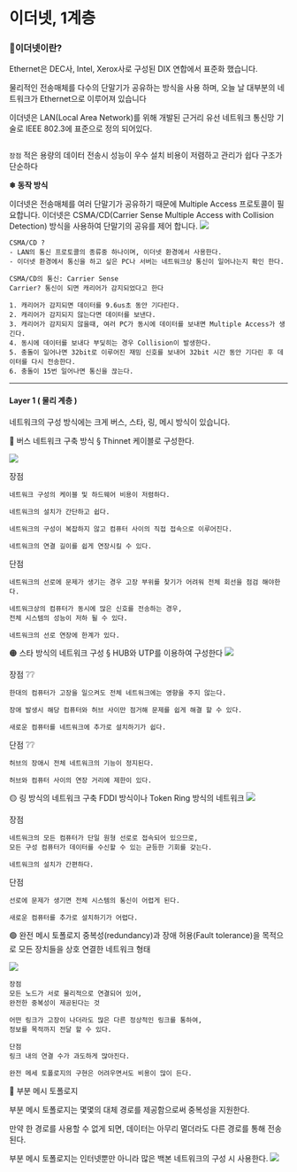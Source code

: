 # 이더넷, 1계층

### 👋이더넷이란?

Ethernet은 DEC사, Intel, Xerox사로 구성된 DIX 연합에서 표준화 했습니다.

물리적인 전송매체를 다수의 단말기가 공유하는 방식을 사용 하며, 오늘 날 대부분의 네트워크가 Ethernet으로 이루어져 있습니다

이더넷은 LAN(Local Area Network)를 위해 개발된 근거리 유선 네트워크 통신망 기술로 IEEE 802.3에 표준으로 정의 되어있다.&#x20;

<figure><img src="https://velog.velcdn.com/images/junny8643/post/02a3c045-d71f-42e3-b58f-0dc2feab2e6a/image.png" alt=""><figcaption></figcaption></figure>

`장점` 적은 용량의 데이터 전송시 성능이 우수 설치 비용이 저렴하고 관리가 쉽다 구조가 단순하다

**❄ 동작 방식**

이더넷은 전송매체를 여러 단말기가 공유하기 때문에 Multiple Access 프로토콜이 필요합니다. 이더넷은 CSMA/CD(Carrier Sense Multiple Access with Collision Detection) 방식을 사용하여 단말기의 공유를 제어 합니다. ![](https://velog.velcdn.com/images/junny8643/post/f1682e9d-a635-4f04-a5fc-251aef7eb835/image.png)

```
CSMA/CD ? 
- LAN의 통신 프로토콜의 종류중 하나이며, 이더넷 환경에서 사용한다.
- 이더넷 환경에서 통신을 하고 싶은 PC나 서버는 네트워크상 통신이 일어나는지 확인 한다. 

CSMA/CD의 통신: Carrier Sense
Carrier? 통신이 되면 캐리어가 감지되었다고 한다

1. 캐리어가 감지되면 데이터를 9.6us초 동안 기다린다.
2. 캐리어가 감지되지 않는다면 데이터를 보낸다.
3. 캐리어가 감지되지 않을때, 여러 PC가 동시에 데이터를 보내면 Multiple Access가 생긴다.
4. 동시에 데이터를 보내다 부딫히는 경우 Collision이 발생한다.
5. 충돌이 일어나면 32bit로 이루어진 재밍 신호를 보내어 32bit 시간 동안 기다린 후 데이터를 다시 전송한다.
6. 충돌이 15번 일어나면 통신을 끊는다.
```

***

#### Layer 1 ( 물리 계층 )

네트워크의 구성 방식에는 크게 버스, 스타, 링, 메시 방식이 있습니다.

🔴 버스 네트워크 구축 방식 § Thinnet 케이블로 구성한다.

![](https://velog.velcdn.com/images/junny8643/post/f3f65e8c-9009-4558-adc4-0832a42d168e/image.png)

장점

```
네트워크 구성의 케이블 및 하드웨어 비용이 저렴하다.

네트워크의 설치가 간단하고 쉽다.

네트워크의 구성이 복잡하지 않고 컴퓨터 사이의 직접 접속으로 이루어진다.

네트워크의 연결 길이를 쉽게 연장시킬 수 있다.
```

단점

```
네트워크의 선로에 문제가 생기는 경우 고장 부위를 찾기가 어려워 전체 회선을 점검 해야한다.

네트워크상의 컴퓨터가 동시에 많은 신호를 전송하는 경우,
전체 시스템의 성능이 저하 될 수 있다.

네트워크의 선로 연장에 한계가 있다.
```

🟠 스타 방식의 네트워크 구성 § HUB와 UTP를 이용하여 구성한다 ![](https://velog.velcdn.com/images/junny8643/post/aae4f020-a0cf-4de2-82aa-c9fa09d043af/image.png)

장점 ❔❔

```
한대의 컴퓨터가 고장을 일으켜도 전체 네트워크에는 영향을 주지 않는다.

장애 발생시 해당 컴퓨터와 허브 사이만 점거해 문제를 쉽게 해결 할 수 있다.

새로운 컴퓨터를 네트워크에 추가로 설치하기가 쉽다.
```

단점 ❔❔

```
허브의 장애시 전체 네트워크의 기능이 정지된다.

허브와 컴퓨터 사이의 연장 거리에 제한이 있다.
```

🟡 링 방식의 네트워크 구축 FDDI 방식이나 Token Ring 방식의 네트워크 ![](https://velog.velcdn.com/images/junny8643/post/6823dfe7-0f53-4c61-b505-0880b68bca10/image.png)

장점

```
네트워크의 모든 컴퓨터가 단일 원형 선로로 접속되어 있으므로,
모든 구성 컴퓨터가 데이터를 수신할 수 있는 균등한 기회를 갖는다.
 
네트워크의 설치가 간편하다.
```

단점

```
선로에 문제가 생기면 전체 시스템의 통신이 어렵게 된다.

새로운 컴퓨터를 추가로 설치하기가 어렵다.
```

🟢 완전 메시 토폴로지 중복성(redundancy)과 장애 허용(Fault tolerance)을 목적으로 모든 장치들을 상호 연결한 네트워크 형태

![](https://velog.velcdn.com/images/junny8643/post/2f508cf7-9552-4ac0-b029-7f26b6798147/image.png)

```
장점   
모든 노드가 서로 물리적으로 연결되어 있어,
완전한 중복성이 제공된다는 것

어떤 링크가 고장이 나더라도 많은 다른 정상적인 링크를 통하여,
정보를 목적까지 전달 할 수 있다.
```

```
단점
링크 내의 연결 수가 과도하게 많아진다.

완전 메세 토폴로지의 구현은 어려우면서도 비용이 많이 든다.
```

🔵 부분 메시 토폴로지

부분 메시 토폴로지는 몇몇의 대체 경로를 제공함으로써 중복성을 지원한다.

만약 한 경로를 사용할 수 없게 되면, 데이터는 아무리 멀더라도 다른 경로를 통해 전송된다.

부분 메시 토폴로지는 인터넷뿐만 아니라 많은 백본 네트워크의 구성 시 사용한다. ![](https://velog.velcdn.com/images/junny8643/post/cc87c7b9-b639-4fe1-a01e-bd556ffbf407/image.png)
